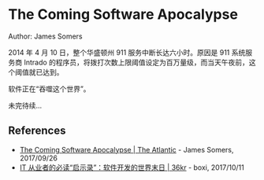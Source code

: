 # The Coming Software Apocalypse

Author: James Somers

2014 年 4 月 10 日，整个华盛顿州 911 服务中断长达六小时。原因是 911 系统服务商 Intrado 的程序员，将拨打次数上限阈值设定为百万量级，而当天午夜前，这个阈值就已达到。

软件正在“吞噬这个世界”。

未完待续...

## References
- [The Coming Software Apocalypse | The Atlantic](https://www.theatlantic.com/technology/archive/2017/09/saving-the-world-from-code/540393/) - James Somers, 2017/09/26
- [IT 从业者的必读“启示录”：软件开发的世界末日 | 36kr](http://36kr.com/p/5096299.html) - boxi, 2017/10/11